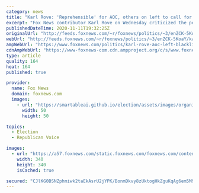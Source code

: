 ```yaml
---
category: news
title: "Karl Rove: 'Reprehensible' for AOC, others on left to call for 'blacklist' of Trump staffers"
excerpt: "Fox News contributor Karl Rove on Wednesday criticized the people who called for consequences against Trump administration staffers."
publishedDateTime: 2020-11-11T19:32:25Z
originalUrl: "http://feeds.foxnews.com/~r/foxnews/politics/~3/enZCK-5KoaY/karl-rove-aoc-left-blacklist-trump-staffers"
webUrl: "http://feeds.foxnews.com/~r/foxnews/politics/~3/enZCK-5KoaY/karl-rove-aoc-left-blacklist-trump-staffers"
ampWebUrl: "https://www.foxnews.com/politics/karl-rove-aoc-left-blacklist-trump-staffers.amp"
cdnAmpWebUrl: "https://www-foxnews-com.cdn.ampproject.org/c/s/www.foxnews.com/politics/karl-rove-aoc-left-blacklist-trump-staffers.amp"
type: article
quality: 164
heat: 164
published: true

provider:
  name: Fox News
  domain: foxnews.com
  images:
    - url: "https://smartableai.github.io/election/assets/images/organizations/foxnews.com-50x50.jpg"
      width: 50
      height: 50

topics:
  - Election
  - Republican Voice

images:
  - url: "https://a57.foxnews.com/static.foxnews.com/foxnews.com/content/uploads/2020/10/340/340/image-5.png?ve=1&tl=1"
    width: 340
    height: 340
    isCached: true

secured: "CJlKG0BSNZphmiwk2taEkAsrU2jYPK/BonmDkvy8zUktogHkZguKqAg6em5M9jK1RY0TxjIpakYLOvPCOoOvLLwLFXAP3nQjH6I/zpCM7lXroVjByX6EScdWionNL1OLGc1cDRwLe7/8XJlJjd1xhEjftM9KQ4izsZNwkPZEaSuyBlEmzxHv8rAyWnb4QXCgji44BgF1gBecRVyRPhBCmLJ1kp4Fm7ofvaXFFY60Tw1cTXRQipZpP4NQZJDpX055d/Q3MC3+7UlhTjZ77S6tReZvl1IkxMSd5W4S+SwlHH1xqJoYp3G1GXJDWdVap87Sqkbu8pYxutRQ4906vRVoIh+1UQFsLVhbqWYHNy2foL0=;bc9qGuVyZdjuruAeKPs0kg=="
---
```


